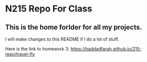 # N215 Repo For Class

## This is the home forlder for all my projects.

I will make changes to this README if I do a lot of stuff.

Here is the link to homework 3:
https://haddadfarah.github.io/215-repo/travel-fly
